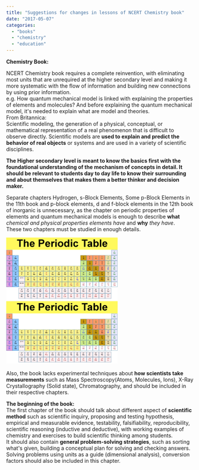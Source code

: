 ```yaml
---
title: "Suggestions for changes in lessons of NCERT Chemistry book"
date: "2017-05-07"
categories: 
  - "books"
  - "chemistry"
  - "education"
---
```


**Chemistry Book:**  
  
NCERT Chemistry book requires a complete reinvention, with eliminating most units that are unrequired at the higher secondary level and making it more systematic with the flow of information and building new connections by using prior information.  
e.g. How quantum mechanical model is linked with explaining the properties of elements and molecules? And before explaining the quantum mechanical model, it's needed to explain what are model and theories.  
From Britannica:  
Scientific modeling, the generation of a physical, conceptual, or mathematical representation of a real phenomenon that is difficult to observe directly. Scientific models are **used to explain and predict the behavior of real objects** or systems and are used in a variety of scientific disciplines.  
  
**The Higher secondary level is meant to know the basics first with the foundational understanding of the mechanism of concepts in detail. It should be relevant to students day to day life to know their surrounding and about themselves that makes them a better thinker and decision maker.**  
  
Separate chapters Hydrogen, s-Block Elements, Some p-Block Elements in the 11th book and p-block elements, d and f-block elements in the 12th book of inorganic is unnecessary, as the chapter on periodic properties of elements and quantum mechanical models is enough to describe **what** _chemical and physical properties elements have_ and **why** _they have_.  
These two chapters must be studied in enough details.  
  

[![](images/cf198-rote.png)![](images/cf198-rote.png)](https://iambrainstorming.files.wordpress.com/2017/05/810a7-periodic-table.png)

  
  
Also, the book lacks experimental techniques about **how scientists take measurements** such as Mass Spectroscopy(Atoms, Molecules, Ions), X-Ray Crystallography (Solid state), Chromatography, and should be included in their respective chapters.  
  
**The beginning of the book:**  
The first chapter of the book should talk about different aspect of **scientific method** such as scientific inquiry, proposing and testing hypothesis, empirical and measurable evidence, testability, falsifiability, reproducibility, scientific reasoning (inductive and deductive), with working examples of chemistry and exercises to build scientific thinking among students.  
It should also contain **general problem-solving strategies**, such as sorting what's given, building a conceptual plan for solving and checking answers.  
Solving problems using units as a guide (dimensional analysis), conversion factors should also be included in this chapter.

